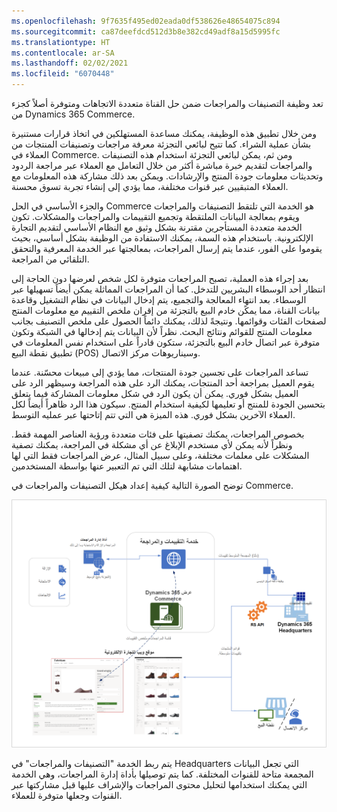 ```yaml
---
ms.openlocfilehash: 9f7635f495ed02eada0df538626e48654075c894
ms.sourcegitcommit: ca87deefdcd512d3b8e382cd49adf8a15d5995fc
ms.translationtype: HT
ms.contentlocale: ar-SA
ms.lasthandoff: 02/02/2021
ms.locfileid: "6070448"
---
```

تعد وظيفة التصنيفات والمراجعات ضمن حل القناة متعددة الاتجاهات ومتوفرة أصلاً كجزء من Dynamics 365 Commerce. 

ومن خلال تطبيق هذه الوظيفة، يمكنك مساعدة المستهلكين في اتخاذ قرارات مستنيرة بشأن عملية الشراء. كما تتيح لبائعي التجزئة معرفة مراجعات وتصنيفات المنتجات من العملاء في Commerce. ومن ثم، يمكن لبائعي التجزئة استخدام هذه التصنيفات والمراجعات لتقديم خبرة مباشرة أكثر من خلال التعامل مع العملاء عبر مراجعة الردود وتحديثات معلومات جودة المنتج والإرشادات. ويمكن بعد ذلك مشاركة هذه المعلومات مع العملاء المتبقيين عبر قنوات مختلفة، مما يؤدي إلى إنشاء تجربة تسوق محسنة. 

والجزء الأساسي في الحل Commerce هو الخدمة التي تلتقط التصنيفات والمراجعات ويقوم بمعالجة البيانات الملتقطة وتجميع التقييمات والمراجعات والمشكلات. تكون الخدمة متعددة المستأجرين مقترنة بشكل وثيق مع النظام الأساسي لتقديم التجارة الإلكترونية. باستخدام هذه السمة، يمكنك الاستفادة من الوظيفة بشكل أساسي، بحيث يقوموا على الفور، عندما يتم إرسال المراجعات، بمعالجتها عبر الخدمة المعرفية والتحقق التلقائي من المراجعة. 

بعد إجراء هذه العملية، تصبح المراجعات متوفرة لكل شخص لعرضها دون الحاجة إلى انتظار أحد الوسطاء البشريين للتدخل. كما أن المراجعات المماثلة يمكن أيضاً تسهيلها عبر الوسطاء. بعد انتهاء المعالجة والتجميع، يتم إدخال البيانات في نظام التشغيل وقاعدة بيانات القناة، مما يمكًن خادم البيع بالتجزئة من إقران ملخص التقييم مع معلومات المنتج لصفحات الفئات وقوائمها. ونتيجةً لذلك، يمكنك دائماً الحصول على ملخص التصنيف بجانب معلومات المنتج للقوائم ونتائج البحث. نظراً لأن البيانات يتم إدخالها في الشبكة وتكون متوفرة عبر اتصال خادم البيع بالتجزئة، ستكون قادراً على استخدام نفس المعلومات في تطبيق نقطة البيع (POS) وسيناريوهات مركز الاتصال.

تساعد المراجعات على تجسين جودة المنتجات، مما يؤدي إلى مبيعات محسّنة. عندما يقوم العميل بمراجعة أحد المنتجات، يمكنك الرد على هذه المراجعة وسيظهر الرد على العميل بشكل فوري. يمكن أن يكون الرد في شكل معلومات المشاركة فيما يتعلق بتحسين الجودة للمنتج أو تعليمها لكيفية استخدام المنتج. سيكون هذا الرد ظاهراً أيضاً لكل العملاء الآخرين بشكل فوري. هذه الميزة هي التي تتم إتاحتها عبر عمليه التوسط. 

بخصوص المراجعات، يمكنك تصفيتها على فئات متعددة ورؤية العناصر المهمة فقط. ونظراً لأنه يمكن لأي مستخدم الإبلاغ عن أي مشكلة في المراجعة، يمكنك تصفية المشكلات على معلمات مختلفة، وعلى سبيل المثال، عرض المراجعات فقط التي لها اهتمامات مشابهة لتلك التي تم التعبير عنها بواسطة المستخدمين. 

توضح الصورة التالية كيفية إعداد هيكل التصنيفات والمراجعات في Commerce.

[![يعرض الرسم التخطيطي هيكل التصنيفات والمراجعات في Dynamics 365 Commerce.](../media/ratings-reviews.png)](../media/ratings-reviews.png#lightbox)
 
يتم ربط الخدمة "التصنيفات والمراجعات" في Headquarters التي تجعل البيانات المجمعة متاحة للقنوات المختلفة. كما يتم توصيلها بأداة إدارة المراجعات، وهي الخدمة التي يمكنك استخدامها لتحليل محتوى المراجعات والإشراف عليها قبل مشاركتها عبر القنوات وجعلها متوفرة للعملاء.

